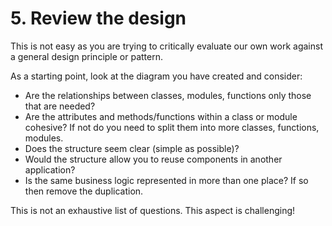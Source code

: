 # 5. Review the design

This is not easy as you are trying to critically evaluate our own work against a general design principle or pattern.

As a starting point, look at the diagram you have created and consider:

- Are the relationships between classes, modules, functions only those that are needed?
- Are the attributes and methods/functions within a class or module cohesive? If not do you need to split them into more
  classes, functions, modules.
- Does the structure seem clear (simple as possible)?
- Would the structure allow you to reuse components in another application?
- Is the same business logic represented in more than one place? If so then remove the duplication.

This is not an exhaustive list of questions. This aspect is challenging!